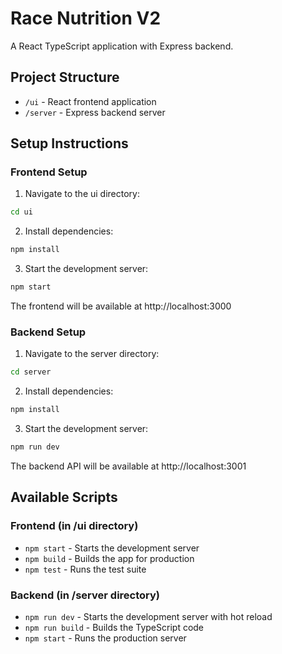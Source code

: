 # Race Nutrition V2

A React TypeScript application with Express backend.

## Project Structure

- `/ui` - React frontend application
- `/server` - Express backend server

## Setup Instructions

### Frontend Setup

1. Navigate to the ui directory:
```bash
cd ui
```

2. Install dependencies:
```bash
npm install
```

3. Start the development server:
```bash
npm start
```

The frontend will be available at http://localhost:3000

### Backend Setup

1. Navigate to the server directory:
```bash
cd server
```

2. Install dependencies:
```bash
npm install
```

3. Start the development server:
```bash
npm run dev
```

The backend API will be available at http://localhost:3001

## Available Scripts

### Frontend (in /ui directory)
- `npm start` - Starts the development server
- `npm build` - Builds the app for production
- `npm test` - Runs the test suite

### Backend (in /server directory)
- `npm run dev` - Starts the development server with hot reload
- `npm run build` - Builds the TypeScript code
- `npm start` - Runs the production server 